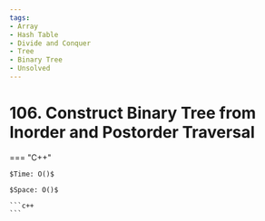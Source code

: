 ```yaml
---
tags:
- Array
- Hash Table
- Divide and Conquer
- Tree
- Binary Tree
- Unsolved
---
```



# 106. Construct Binary Tree from Inorder and Postorder Traversal

=== "C++"

    $Time: O()$

    $Space: O()$

    ```c++
    ```